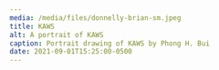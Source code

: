 ```yaml
---
media: /media/files/donnelly-brian-sm.jpeg
title: KAWS
alt: A portrait of KAWS
caption: Portrait drawing of KAWS by Phong H. Bui
date: 2021-09-01T15:25:00-0500
---
```

